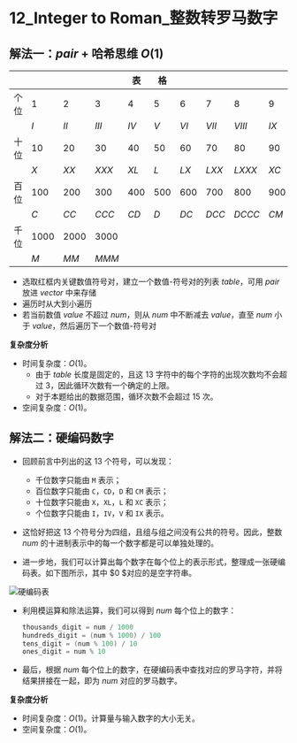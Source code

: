 # 12_Integer to Roman_整数转罗马数字

## 解法一：$pair$ + 哈希思维 $O(1)$

|      |        |        |        |    表 | 格    |       |       |        |       |
| ---- | ------ | ------ | ------ | ----- | ----- | ----- | ----- | ------ | ----- |
| 个位 | $1$    | $2$    | $3$    | $4$   | $5$   | $6$   | $7$   | $8$    | $9$   |
|      | $I$    | $II$   | $III$  | $IV$  | $V$   | $VI$  | $VII$ | $VIII$ | $IX$  |
| 十位 | $10$   | $20$   | $30$   | $40$  | $50$  | $60$  | $70$  | $80$   | $90$  |
|      | $X$    | $XX$   | $XXX$  | $XL$  | $L$   | $LX$  | $LXX$ | $LXXX$ | $XC$  |
| 百位 | $100$  | $200$  | $300$  | $400$ | $500$ | $600$ | $700$ | $800$  | $900$ |
|      | $C$    | $CC$   | $CCC$  | $CD$  | $D$   | $DC$  | $DCC$ | $DCCC$ | $CM$  |
| 千位 | $1000$ | $2000$ | $3000$ |       |       |       |       |        |       |
|      | $M$    | $MM$   | $MMM$  |       |       |       |       |        |       |

- 选取红框内关键数值符号对，建立一个数值-符号对的列表 $table$，可用 $pair$ 放进 $vector$ 中来存储
- 遍历时从大到小遍历
- 若当前数值 $value$ 不超过 $num$，则从 $num$ 中不断减去 $value$，直至 $num$ 小于 $value$，然后遍历下一个数值-符号对

**复杂度分析**
- 时间复杂度：$O(1)$。
  - 由于 $table$ 长度是固定的，且这 $13$ 字符中的每个字符的出现次数均不会超过 $3$，因此循环次数有一个确定的上限。
  - 对于本题给出的数据范围，循环次数不会超过 $15$ 次。
- 空间复杂度：$O(1)$。

## 解法二：硬编码数字

- 回顾前言中列出的这 $13$ 个符号，可以发现：

  - 千位数字只能由 $\texttt{M}$ 表示；
  - 百位数字只能由 $\texttt{C}$，$\texttt{CD}$，$\texttt{D}$ 和 $\texttt{CM}$ 表示；
  - 十位数字只能由 $\texttt{X}$，$\texttt{XL}$，$\texttt{L}$ 和 $\texttt{XC}$ 表示；
  - 个位数字只能由 $\texttt{I}$，$\texttt{IV}$，$\texttt{V}$ 和 $\texttt{IX}$ 表示。

- 这恰好把这 $13$ 个符号分为四组，且组与组之间没有公共的符号。因此，整数 $\textit{num}$ 的十进制表示中的每一个数字都是可以单独处理的。

- 进一步地，我们可以计算出每个数字在每个位上的表示形式，整理成一张硬编码表。如下图所示，其中 $0 $对应的是空字符串。

![硬编码表](https://assets.leetcode-cn.com/solution-static/12/3.png)

- 利用模运算和除法运算，我们可以得到 $\textit{num}$ 每个位上的数字：
    ```cpp
    thousands_digit = num / 1000
    hundreds_digit = (num % 1000) / 100
    tens_digit = (num % 100) / 10
    ones_digit = num % 10
    ```

- 最后，根据 $\textit{num}$ 每个位上的数字，在硬编码表中查找对应的罗马字符，并将结果拼接在一起，即为 $\textit{num}$ 对应的罗马数字。

**复杂度分析**
- 时间复杂度：$O(1)$。计算量与输入数字的大小无关。
- 空间复杂度：$O(1)$。

